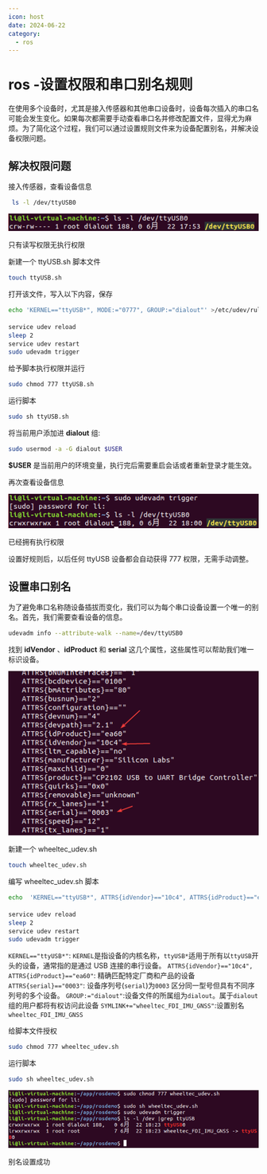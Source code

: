 ```yaml
---
icon: host
date: 2024-06-22
category:
  - ros
---
```


# ros -设置权限和串口别名规则

在使用多个设备时，尤其是接入传感器和其他串口设备时，设备每次插入的串口名可能会发生变化。如果每次都需要手动查看串口名并修改配置文件，显得尤为麻烦。为了简化这个过程，我们可以通过设置规则文件来为设备配置别名，并解决设备权限问题。

## 解决权限问题

接入传感器，查看设备信息

```bash
 ls -l /dev/ttyUSB0
```

![设备信息](/assets/image/2024/other/rosSetUdev-0622/vmware_UXutHu2uyk.png)

只有读写权限无执行权限

新建一个 ttyUSB.sh 脚本文件

```bash
touch ttyUSB.sh
```

打开该文件，写入以下内容，保存

```bash
echo 'KERNEL=="ttyUSB*", MODE:="0777", GROUP:="dialout"' >/etc/udev/rules.d/ttyUSB.rules

service udev reload
sleep 2
service udev restart
sudo udevadm trigger
```

给予脚本执行权限并运行

```bash
sudo chmod 777 ttyUSB.sh
```

运行脚本

```bash
sudo sh ttyUSB.sh
```

将当前用户添加进 **dialout** 组:

```bash
sudo usermod -a -G dialout $USER
```

**$USER** 是当前用户的环境变量，执行完后需要重启会话或者重新登录才能生效。

再次查看设备信息

![设备信息](/assets/image/2024/other/rosSetUdev-0622/vmware_XTmNJvWDLV.png)

已经拥有执行权限

设置好规则后，以后任何 ttyUSB 设备都会自动获得 777 权限，无需手动调整。

## 设置串口别名

为了避免串口名称随设备插拔而变化，我们可以为每个串口设备设置一个唯一的别名。首先，我们需要查看设备的信息。

```bash
udevadm info --attribute-walk --name=/dev/ttyUSB0
```

找到 **idVendor** 、**idProduct** 和 **serial** 这几个属性，这些属性可以帮助我们唯一标识设备。

![设备属性](/assets/image/2024/other/rosSetUdev-0622/vmware_Hh5Mo3zDPb.png)

新建一个 wheeltec_udev.sh

```bash
touch wheeltec_udev.sh
```

编写 wheeltec_udev.sh 脚本

```bash
echo  'KERNEL=="ttyUSB*", ATTRS{idVendor}=="10c4", ATTRS{idProduct}=="ea60", ATTRS{serial}=="0003", GROUP:="dialout", SYMLINK+="wheeltec_FDI_IMU_GNSS"' >/etc/udev/rules.d/wheeltec_fdi_imu_gnss.rules

service udev reload
sleep 2
service udev restart
sudo udevadm trigger
```

`KERNEL=="ttyUSB*"`: `KERNEL`是指设备的内核名称，`ttyUSB*`适用于所有以`ttyUSB`开头的设备，通常指的是通过 USB 连接的串行设备。
`ATTRS{idVendor}=="10c4", ATTRS{idProduct}=="ea60"`: 精确匹配特定厂商和产品的设备
`ATTRS{serial}=="0003"`: 设备序列号(`serial`)为`0003` 区分同一型号但具有不同序列号的多个设备。
`GROUP:="dialout"`:设备文件的所属组为`dialout`。属于`dialout`组的用户都将有权访问此设备
`SYMLINK+="wheeltec_FDI_IMU_GNSS"`:设置别名`wheeltec_FDI_IMU_GNSS`

给脚本文件授权

```bash
sudo chmod 777 wheeltec_udev.sh
```

运行脚本

```bash
sudo sh wheeltec_udev.sh
```

![执行结果](/assets/image/2024/other/rosSetUdev-0622/vmware_wMHqP2Z6X9.png)

别名设置成功
